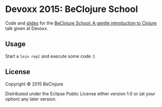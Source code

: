 # Devoxx 2015: BeClojure School


Code and [slides](https://github.com/beclojure/devoxx2015/blob/master/slides.pdf) for the [BeClojure School: A gentle introduction to Clojure](http://cfp.devoxx.be/2015/talk/BSR-7365/BeClojure_School:_A_gentle_introduction_to_Clojure) talk given at Devoxx.

## Usage

Start a ```lein repl``` and execute some code :)

## License

Copyright © 2015 BeClojure

Distributed under the Eclipse Public License either version 1.0 or (at
your option) any later version.
